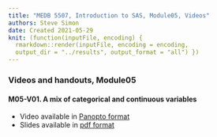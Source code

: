 ```yaml
---
title: "MEDB 5507, Introduction to SAS, Module05, Videos"
authors: Steve Simon
date: Created 2021-05-29
knit: (function(inputFile, encoding) {
  rmarkdown::render(inputFile, encoding = encoding,
  output_dir = "../results", output_format = "all") }) 
---
```


### Videos and handouts, Module05

#### M05-V01. A mix of categorical and continuous variables

+ Video available in [Panopto format][m05v01]
+ Slides available in [pdf format][git1]

[git1]: https://umkc.instructure.com/courses/68719/modules/items/1002201

[m05v01]: https://umkc.hosted.panopto.com/Panopto/Pages/Viewer.aspx?id=e121e14a-2bc8-47ff-821e-aa920138690b

